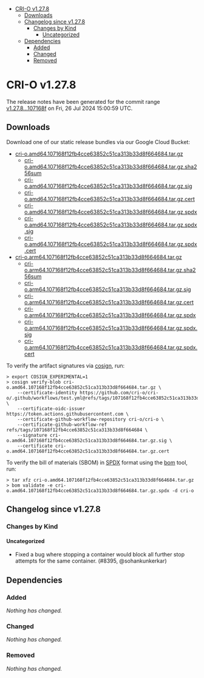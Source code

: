 - [CRI-O v1.27.8](#cri-o-v1278)
  - [Downloads](#downloads)
  - [Changelog since v1.27.8](#changelog-since-v1278)
    - [Changes by Kind](#changes-by-kind)
      - [Uncategorized](#uncategorized)
  - [Dependencies](#dependencies)
    - [Added](#added)
    - [Changed](#changed)
    - [Removed](#removed)

# CRI-O v1.27.8

The release notes have been generated for the commit range
[v1.27.8...107168f](https://github.com/cri-o/cri-o/compare/v1.27.8...v1.27.8) on Fri, 26 Jul 2024 15:00:59 UTC.

## Downloads

Download one of our static release bundles via our Google Cloud Bucket:

- [cri-o.amd64.107168f12fb4cce63852c51ca313b33d8f664684.tar.gz](https://storage.googleapis.com/cri-o/artifacts/cri-o.amd64.107168f12fb4cce63852c51ca313b33d8f664684.tar.gz)
  - [cri-o.amd64.107168f12fb4cce63852c51ca313b33d8f664684.tar.gz.sha256sum](https://storage.googleapis.com/cri-o/artifacts/cri-o.amd64.107168f12fb4cce63852c51ca313b33d8f664684.tar.gz.sha256sum)
  - [cri-o.amd64.107168f12fb4cce63852c51ca313b33d8f664684.tar.gz.sig](https://storage.googleapis.com/cri-o/artifacts/cri-o.amd64.107168f12fb4cce63852c51ca313b33d8f664684.tar.gz.sig)
  - [cri-o.amd64.107168f12fb4cce63852c51ca313b33d8f664684.tar.gz.cert](https://storage.googleapis.com/cri-o/artifacts/cri-o.amd64.107168f12fb4cce63852c51ca313b33d8f664684.tar.gz.cert)
  - [cri-o.amd64.107168f12fb4cce63852c51ca313b33d8f664684.tar.gz.spdx](https://storage.googleapis.com/cri-o/artifacts/cri-o.amd64.107168f12fb4cce63852c51ca313b33d8f664684.tar.gz.spdx)
  - [cri-o.amd64.107168f12fb4cce63852c51ca313b33d8f664684.tar.gz.spdx.sig](https://storage.googleapis.com/cri-o/artifacts/cri-o.amd64.107168f12fb4cce63852c51ca313b33d8f664684.tar.gz.spdx.sig)
  - [cri-o.amd64.107168f12fb4cce63852c51ca313b33d8f664684.tar.gz.spdx.cert](https://storage.googleapis.com/cri-o/artifacts/cri-o.amd64.107168f12fb4cce63852c51ca313b33d8f664684.tar.gz.spdx.cert)
- [cri-o.arm64.107168f12fb4cce63852c51ca313b33d8f664684.tar.gz](https://storage.googleapis.com/cri-o/artifacts/cri-o.arm64.107168f12fb4cce63852c51ca313b33d8f664684.tar.gz)
  - [cri-o.arm64.107168f12fb4cce63852c51ca313b33d8f664684.tar.gz.sha256sum](https://storage.googleapis.com/cri-o/artifacts/cri-o.arm64.107168f12fb4cce63852c51ca313b33d8f664684.tar.gz.sha256sum)
  - [cri-o.arm64.107168f12fb4cce63852c51ca313b33d8f664684.tar.gz.sig](https://storage.googleapis.com/cri-o/artifacts/cri-o.arm64.107168f12fb4cce63852c51ca313b33d8f664684.tar.gz.sig)
  - [cri-o.arm64.107168f12fb4cce63852c51ca313b33d8f664684.tar.gz.cert](https://storage.googleapis.com/cri-o/artifacts/cri-o.arm64.107168f12fb4cce63852c51ca313b33d8f664684.tar.gz.cert)
  - [cri-o.arm64.107168f12fb4cce63852c51ca313b33d8f664684.tar.gz.spdx](https://storage.googleapis.com/cri-o/artifacts/cri-o.arm64.107168f12fb4cce63852c51ca313b33d8f664684.tar.gz.spdx)
  - [cri-o.arm64.107168f12fb4cce63852c51ca313b33d8f664684.tar.gz.spdx.sig](https://storage.googleapis.com/cri-o/artifacts/cri-o.arm64.107168f12fb4cce63852c51ca313b33d8f664684.tar.gz.spdx.sig)
  - [cri-o.arm64.107168f12fb4cce63852c51ca313b33d8f664684.tar.gz.spdx.cert](https://storage.googleapis.com/cri-o/artifacts/cri-o.arm64.107168f12fb4cce63852c51ca313b33d8f664684.tar.gz.spdx.cert)

To verify the artifact signatures via [cosign](https://github.com/sigstore/cosign), run:

```console
> export COSIGN_EXPERIMENTAL=1
> cosign verify-blob cri-o.amd64.107168f12fb4cce63852c51ca313b33d8f664684.tar.gz \
    --certificate-identity https://github.com/cri-o/cri-o/.github/workflows/test.yml@refs/tags/107168f12fb4cce63852c51ca313b33d8f664684 \
    --certificate-oidc-issuer https://token.actions.githubusercontent.com \
    --certificate-github-workflow-repository cri-o/cri-o \
    --certificate-github-workflow-ref refs/tags/107168f12fb4cce63852c51ca313b33d8f664684 \
    --signature cri-o.amd64.107168f12fb4cce63852c51ca313b33d8f664684.tar.gz.sig \
    --certificate cri-o.amd64.107168f12fb4cce63852c51ca313b33d8f664684.tar.gz.cert
```

To verify the bill of materials (SBOM) in [SPDX](https://spdx.org) format using the [bom](https://sigs.k8s.io/bom) tool, run:

```console
> tar xfz cri-o.amd64.107168f12fb4cce63852c51ca313b33d8f664684.tar.gz
> bom validate -e cri-o.amd64.107168f12fb4cce63852c51ca313b33d8f664684.tar.gz.spdx -d cri-o
```

## Changelog since v1.27.8

### Changes by Kind

#### Uncategorized
 - Fixed a bug where stopping a container would block all further stop attempts for the same container. (#8395, @sohankunkerkar)

## Dependencies

### Added
_Nothing has changed._

### Changed
_Nothing has changed._

### Removed
_Nothing has changed._
